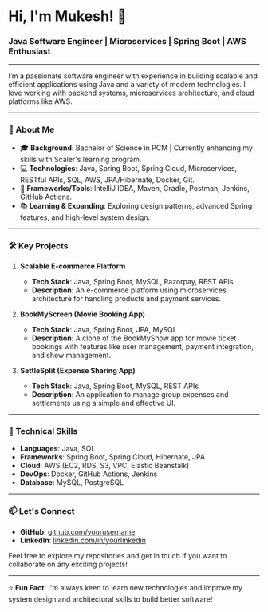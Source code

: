 # Hi, I'm Mukesh! 👋

### Java Software Engineer | Microservices | Spring Boot | AWS Enthusiast

---

I’m a passionate software engineer with experience in building scalable and efficient applications using Java and a variety of modern technologies. I love working with backend systems, microservices architecture, and cloud platforms like AWS.

---

### 🚀 About Me

- 🎓 **Background**: Bachelor of Science in PCM | Currently enhancing my skills with Scaler's learning program.
- 💻 **Technologies**: Java, Spring Boot, Spring Cloud, Microservices, RESTful APIs, SQL, AWS, JPA/Hibernate, Docker, Git.
- 🔧 **Frameworks/Tools**: IntelliJ IDEA, Maven, Gradle, Postman, Jenkins, GitHub Actions.
- 📚 **Learning & Expanding**: Exploring design patterns, advanced Spring features, and high-level system design.

---

### 🛠️ Key Projects

1. **Scalable E-commerce Platform**  
   - **Tech Stack**: Java, Spring Boot, MySQL, Razorpay, REST APIs  
   - **Description**: An e-commerce platform using microservices architecture for handling products and payment services.

2. **BookMyScreen (Movie Booking App)**  
   - **Tech Stack**: Java, Spring Boot, JPA, MySQL  
   - **Description**: A clone of the BookMyShow app for movie ticket bookings with features like user management, payment integration, and show management.

3. **SettleSplit (Expense Sharing App)**  
   - **Tech Stack**: Java, Spring Boot, MySQL, REST APIs  
   - **Description**: An application to manage group expenses and settlements using a simple and effective UI.

---

### 🧰 Technical Skills

- **Languages**: Java, SQL
- **Frameworks**: Spring Boot, Spring Cloud, Hibernate, JPA
- **Cloud**: AWS (EC2, RDS, S3, VPC, Elastic Beanstalk)
- **DevOps**: Docker, GitHub Actions, Jenkins
- **Database**: MySQL, PostgreSQL

---

### 📫 Let's Connect

- **GitHub**: [github.com/yourusername](https://github.com/yourusername)
- **LinkedIn**: [linkedin.com/in/yourlinkedin](https://www.linkedin.com/in/yourlinkedin)

Feel free to explore my repositories and get in touch if you want to collaborate on any exciting projects!

---

⭐️ **Fun Fact**: I'm always keen to learn new technologies and improve my system design and architectural skills to build better software!
